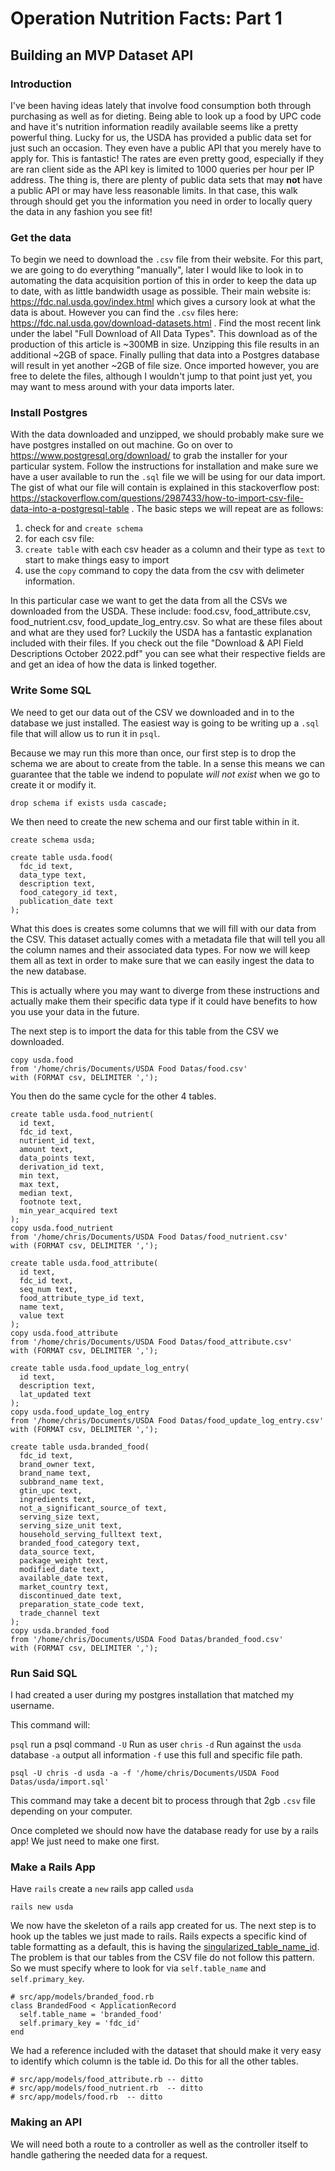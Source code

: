 # Operation Nutrition Facts: Part 1

## Building an MVP Dataset API

### Introduction

I've been having ideas lately that involve food consumption both through purchasing as well as for dieting. Being able to look up a food by UPC code and have it's nutrition information readily available seems like a pretty powerful thing. Lucky for us, the USDA has provided a public data set for just such an occasion. They even have a public API that you merely have to apply for. This is fantastic! The rates are even pretty good, especially if they are ran client side as the API key is limited to 1000 queries per hour per IP address. The thing is, there are plenty of public data sets that may **not** have a public API or may have less reasonable limits. In that case, this walk through should get you the information you need in order to locally query the data in any fashion you see fit!

### Get the data

To begin we need to download the `.csv` file from their website. For this part, we are going to do everything "manually", later I would like to look in to automating the data acquisition portion of this in order to keep the data up to date, with as little bandwidth usage as possible. Their main website is: https://fdc.nal.usda.gov/index.html which gives a cursory look at what the data is about. However you can find the `.csv` files here: https://fdc.nal.usda.gov/download-datasets.html . Find the most recent link under the label "Full Download of All Data Types". This download as of the production of this article is ~300MB in size. Unzipping this file results in an additional ~2GB of space. Finally pulling that data into a Postgres database will result in yet another ~2GB of file size. Once imported however, you are free to delete the files, although I wouldn't jump to that point just yet, you may want to mess around with your data imports later.


### Install Postgres

With the data downloaded and unzipped, we should probably make sure we have postgres installed on out machine. Go on over to https://www.postgresql.org/download/ to grab the installer for your particular system. Follow the instructions for installation and make sure we have a user available to run the `.sql` file we will be using for our data import. The gist of what our file will contain is explained in this stackoverflow post: https://stackoverflow.com/questions/2987433/how-to-import-csv-file-data-into-a-postgresql-table . The basic steps we will repeat are as follows:

1. check for and `create schema`
2. for each csv file:
  1. `create table` with each csv header as a column and their type as `text` to start to make things easy to import
  2. use the `copy` command to copy the data from the csv with delimeter information.

In this particular case we want to get the data from all the CSVs we downloaded from the USDA. These include: food.csv, food_attribute.csv, food_nutrient.csv, food_update_log_entry.csv. So what are these files about and what are they used for? Luckily the USDA has a fantastic explanation included with their files. If you check out the file "Download & API Field Descriptions October 2022.pdf" you can see what their respective fields are and get an idea of how the data is linked together.

### Write Some SQL

We need to get our data out of the CSV we downloaded and in to the database we just installed. The easiest way is going to be writing up a `.sql` file that will allow us to run it in `psql`.

Because we may run this more than once, our first step is to drop the schema we are about to create from the table. In a sense this means we can guarantee that the table we indend to populate _will not exist_ when we go to create it or modify it.

```
drop schema if exists usda cascade;
```

We then need to create the new schema and our first table within in it.

```
create schema usda;

create table usda.food(
  fdc_id text,
  data_type text,
  description text,
  food_category_id text,
  publication_date text
);
```

What this does is creates some columns that we will fill with our data from the CSV. This dataset actually comes with a metadata file that will tell you all the column  names and their associated data types. For now we will keep them all as text in order to make sure that we can easily ingest the data to the new database. 

This is actually where you may want to diverge from these instructions and actually make them their specific data type if it could have benefits to how you use your data in the future.

The next step is to import the data for this table from the CSV we downloaded.
```
copy usda.food
from '/home/chris/Documents/USDA Food Datas/food.csv' 
with (FORMAT csv, DELIMITER ',');
```

You then do the same cycle for the other 4 tables.

```
create table usda.food_nutrient(
  id text,
  fdc_id text,
  nutrient_id text,
  amount text,
  data_points text,
  derivation_id text,
  min text,
  max text,
  median text,
  footnote text,
  min_year_acquired text
);
copy usda.food_nutrient
from '/home/chris/Documents/USDA Food Datas/food_nutrient.csv'
with (FORMAT csv, DELIMITER ',');

create table usda.food_attribute(
  id text,
  fdc_id text,
  seq_num text,
  food_attribute_type_id text,
  name text,
  value text
);
copy usda.food_attribute
from '/home/chris/Documents/USDA Food Datas/food_attribute.csv'
with (FORMAT csv, DELIMITER ',');

create table usda.food_update_log_entry(
  id text,
  description text,
  lat_updated text
);
copy usda.food_update_log_entry
from '/home/chris/Documents/USDA Food Datas/food_update_log_entry.csv'
with (FORMAT csv, DELIMITER ',');

create table usda.branded_food(
  fdc_id text,
  brand_owner text,
  brand_name text,
  subbrand_name text,
  gtin_upc text,
  ingredients text,
  not_a_significant_source_of text,
  serving_size text,
  serving_size_unit text,
  household_serving_fulltext text,
  branded_food_category text,
  data_source text,
  package_weight text,
  modified_date text,
  available_date text,
  market_country text,
  discontinued_date text,
  preparation_state_code text,
  trade_channel text
);
copy usda.branded_food
from '/home/chris/Documents/USDA Food Datas/branded_food.csv'
with (FORMAT csv, DELIMITER ',');
```

### Run Said SQL

I had created a user during my postgres installation that matched my username.

This command will:

`psql` run a psql command `-U` Run as user `chris` `-d` Run against the `usda` database `-a` output all information `-f` use this full and specific file path.

```
psql -U chris -d usda -a -f '/home/chris/Documents/USDA Food Datas/usda/import.sql'
```

This command may take a decent bit to process through that 2gb `.csv` file depending on your computer.

Once completed we should now have the database ready for use by a rails app! We just need to make one first.

### Make a Rails App

Have `rails` create a `new` rails app called `usda` 

```
rails new usda
```

We now have the skeleton of a rails app created for us. The next step is to hook up the tables we just made to rails. Rails expects a specific kind of table formatting as a default, this is having the [singularized_table_name_id]("https://www.bigbinary.com/books/learn-rubyonrails-book/summarizing-rails-naming-conventions#naming-conventions-for-databases"). The problem is that our tables from the CSV file do not follow this pattern. So we must specify where to look for via `self.table_name` and `self.primary_key`.

```
# src/app/models/branded_food.rb
class BrandedFood < ApplicationRecord
  self.table_name = 'branded_food'
  self.primary_key = 'fdc_id'
end
```

We had a reference included with the dataset that should make it very easy to identify which column is the table id. Do this for all the other tables.

```
# src/app/models/food_attribute.rb -- ditto
# src/app/models/food_nutrient.rb  -- ditto
# src/app/models/food.rb  -- ditto
```

### Making an API

We will need both a route to a controller as well as the controller itself to handle gathering the needed data for a request.